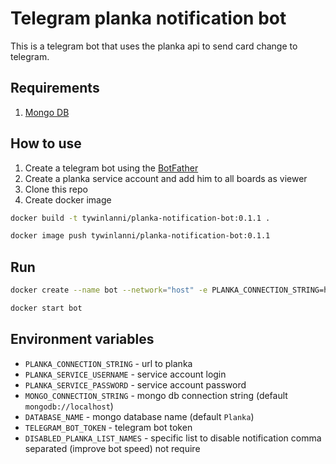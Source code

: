 # Telegram planka notification bot

This is a telegram bot that uses the planka api to send card change to telegram.

## Requirements

1. [Mongo DB](https://www.mongodb.com/) 

## How to use

1. Create a telegram bot using the [BotFather](https://t.me/botfather)
2. Create a planka service account and add him to all boards as viewer 
3. Clone this repo
4. Create docker image
```bash
docker build -t tywinlanni/planka-notification-bot:0.1.1 .
```

```bash
docker image push tywinlanni/planka-notification-bot:0.1.1
```

## Run

```bash
docker create --name bot --network="host" -e PLANKA_CONNECTION_STRING=http://0.0.0.0:3000 -e PLANKA_SERVICE_USERNAME=xxx@gmail.com -e PLANKA_SERVICE_PASSWORD=12345678 -e TELEGRAM_BOT_TOKEN=xxxxxx planka-notification-bot
```

```bash
docker start bot
```

## Environment variables

- `PLANKA_CONNECTION_STRING` - url to planka
- `PLANKA_SERVICE_USERNAME` - service account login
- `PLANKA_SERVICE_PASSWORD` - service account password
- `MONGO_CONNECTION_STRING` - mongo db connection string (default `mongodb://localhost`)
- `DATABASE_NAME` - mongo database name (default `Planka`)
- `TELEGRAM_BOT_TOKEN` - telegram bot token
- `DISABLED_PLANKA_LIST_NAMES` - specific list to disable notification comma separated (improve bot speed) not require